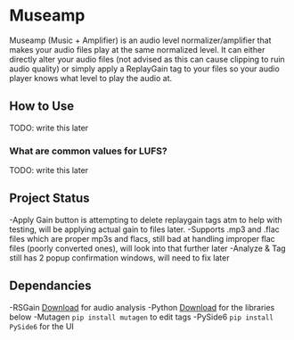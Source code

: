 # Museamp
Museamp (Music + Amplifier) is an audio level normalizer/amplifier that makes your audio files play at the same normalized level. It can either directly alter your audio files (not advised as this can cause clipping to ruin audio quality) or simply apply a ReplayGain tag to your files so your audio player knows what level to play the audio at.

## How to Use
TODO: write this later

### What are common values for LUFS?
TODO: write this later

## Project Status
-Apply Gain button is attempting to delete replaygain tags atm to help with testing, will be applying actual gain to files later.
-Supports .mp3 and .flac files which are proper mp3s and flacs, still bad at handling improper flac files (poorly converted ones), will look into that further later
-Analyze & Tag still has 2 popup confirmation windows, will need to fix later

## Dependancies
-RSGain [Download](https://github.com/complexlogic/rsgain) for audio analysis
-Python [Download](https://www.python.org/downloads/) for the libraries below
-Mutagen ```pip install mutagen``` to edit tags
-PySide6 ```pip install PySide6``` for the UI